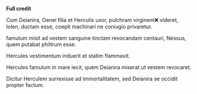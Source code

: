 **Full credit**


Cum Deianira, Oenei filia et Herculis uxor, pulchram virginem❌ videret, Iolen, ductam esse, coepit machinari ne coniugio privaretur. 
 
 famulum misit ad vestem sanguine tinctam revocandam centauri, Nessus, quem putabat philtrum esse. 
 
 Hercules vestimentum induerit et statim flammavit.
 
 Hercules famulum in mare iecit, quem Deianira miserat ut vestem revocaret.
 
 Dicitur Herculem surrexisse ad immortalitatem, sed Deianira se occidit propter factum. 
